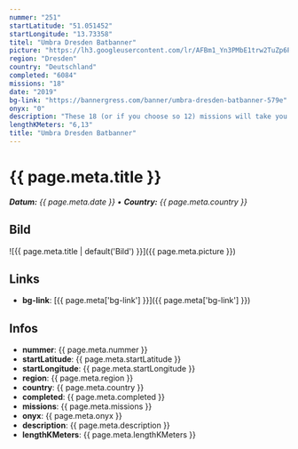 ```yaml
---
nummer: "251"
startLatitude: "51.051452"
startLongitude: "13.73358"
titel: "Umbra Dresden Batbanner"
picture: "https://lh3.googleusercontent.com/lr/AFBm1_Yn3PMbE1trw2TuZp6P28CsFfv7CKezwt4rkJB3yHMaIzwF13o2onKEvk-825LfVRa-Q8QWe7W-TUqTK542X7lrZCPiOrPF950I5jUYX7PWetnJFOWxO9ngRjKvGhphtEiq50GjQRJHjCYsrcQ_dDzKXHiPJ-MeZWWu0nVY1J2t-P8EcWTdRq2gfE8z2BJkHwFiVyke2JXwc_Dnymqgi6grWTTYoBDNz8vbcb7wu1fTklK6hIOdySOHgpfnj31qYBsyJR4XHCH57EJA7UNqXVoG7MHui-6CDX4ii0_JPPxYEEfSKFX_rIDHMLiIblt9pJEUcOPlXObFZ8n8nxhJgey7gIhPuh4U5vMkB2VN3-2cPpkorX2txKgMXq7CgKbucMZHx9utzLX1jb7lr1EkeEWT9GoZHK5vV_N4ny-iW6TMl_B_jCxG8eKY4hWUnKC6XVnJo98E_iXnEWCppmU7Un4uDF3h0BY3WlMihkJMg0DM1J_ce3UUDEmGhEpMExBY1h9TxynpdColEEL_8BFcBgsVMDBiuPMqMcgy_x4nZlaHBiLNSepSu43p0eNHVgVo6aRfnVUXlE8SXjs_69aUtDTZm-hIS1iYwATHJw9Ez0fif1A_rc6s-aeBLzegTVXCPBaN6LcKVsHrUwpkQLiDkRXakTy0hT939GtMnzrvMuvqny-q4vB4Rti_MQOgQDuXdCUO60r0KbUglriFTYmxyTCkxbdOfrhVFeZYZTsFG2q5b75GChY9d-u8Fr5mnaufc1TmDXZkJjgb678Db3Dhov01BP0Y6w2DJjBbVUgWyXg2H4LxBJL37pJ7EK3n72Wzpa6wTXOICXauA9peOwNWEnzTLNt-YJE"
region: "Dresden"
country: "Deutschland"
completed: "6084"
missions: "18"
date: "2019"
bg-link: "https://bannergress.com/banner/umbra-dresden-batbanner-579e"
onyx: "0"
description: "These 18 (or if you choose so 12) missions will take you straight to the place of the afterparty. Many thanks to all the agents who traveled to Dresden for Umbra Anomaly. Have a lot of fun!"
lengthKMeters: "6,13"
title: "Umbra Dresden Batbanner"
---
```


# {{ page.meta.title }}
_**Datum:** {{ page.meta.date }} • **Country:** {{ page.meta.country }}_

## Bild
![{{ page.meta.title | default('Bild') }}]({{ page.meta.picture }})

## Links
- **bg-link**: [{{ page.meta['bg-link'] }}]({{ page.meta['bg-link'] }})

## Infos
- **nummer**: {{ page.meta.nummer }}
- **startLatitude**: {{ page.meta.startLatitude }}
- **startLongitude**: {{ page.meta.startLongitude }}
- **region**: {{ page.meta.region }}
- **country**: {{ page.meta.country }}
- **completed**: {{ page.meta.completed }}
- **missions**: {{ page.meta.missions }}
- **onyx**: {{ page.meta.onyx }}
- **description**: {{ page.meta.description }}
- **lengthKMeters**: {{ page.meta.lengthKMeters }}

